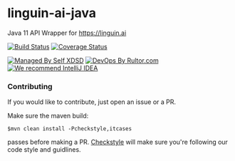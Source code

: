 # linguin-ai-java
Java 11 API Wrapper for https://linguin.ai
 
[![Build Status](https://travis-ci.com/imagineobjects/linguin-ai-java.svg?branch=master)](https://travis-ci.com/imagineobjects/linguin-ai-java)
[![Coverage Status](https://coveralls.io/repos/github/imagineobjects/linguin-ai-java/badge.svg?branch=master)](https://coveralls.io/github/imagineobjects/linguin-ai-java?branch=master)

[![Managed By Self XDSD](https://self-xdsd.com/b/mbself.svg)](https://self-xdsd.com/p/imagineobjects/linguin-ai-java?provider=github) 
[![DevOps By Rultor.com](http://www.rultor.com/b/imagineobjects/linguin-ai-java)](http://www.rultor.com/p/imagineobjects/linguin-ai-java)
[![We recommend IntelliJ IDEA](http://amihaiemil.github.io/images/intellij-idea-recommend.svg)](https://www.jetbrains.com/idea/)
 

### Contributing 

If you would like to contribute, just open an issue or a PR.

Make sure the maven build:

``$mvn clean install -Pcheckstyle,itcases``

passes before making a PR. [Checkstyle](http://checkstyle.sourceforge.net/) will make sure
you're following our code style and guidlines.
